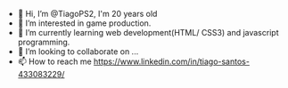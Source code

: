 - 👋 Hi, I’m @TiagoPS2, I'm 20 years old
- 👀 I’m interested in game production.
- 🌱 I’m currently learning web development(HTML/ CSS3) and javascript programming.
- 💞️ I’m looking to collaborate on ...
- 📫 How to reach me https://www.linkedin.com/in/tiago-santos-433083229/

<!---
TiagoPS2/TiagoPS2 is a ✨ special ✨ repository because its `README.md` (this file) appears on your GitHub profile.
You can click the Preview link to take a look at your changes.
--->
